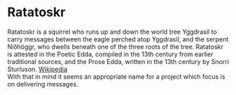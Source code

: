 # Ratatoskr
Ratatoskr is a squirrel who runs up and down the world tree Yggdrasil to carry messages between the eagle perched atop Yggdrasil, and the serpent Níðhöggr, who dwells beneath one of the three roots of the tree. Ratatoskr is attested in the Poetic Edda, compiled in the 13th century from earlier traditional sources, and the Prose Edda, written in the 13th century by Snorri Sturluson. [Wikipedia](https://en.wikipedia.org/wiki/Ratatoskr)
<br>
With that in mind it seems an appropriate name for a project which focus is on delivering messages.

